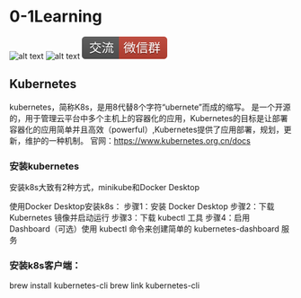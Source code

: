 # 0-1Learning

![alt text](../static/common/svg/luoxiaosheng.svg "公众号")
![alt text](../static/common/svg/luoxiaosheng_learning.svg "学习")
![alt text](../static/common/svg/luoxiaosheng_wechat.svg "微信")


## Kubernetes 
kubernetes，简称K8s，是用8代替8个字符“ubernete”而成的缩写。
是一个开源的，用于管理云平台中多个主机上的容器化的应用，Kubernetes的目标是让部署容器化的应用简单并且高效（powerful）,Kubernetes提供了应用部署，规划，更新，维护的一种机制。 
官网：https://www.kubernetes.org.cn/docs


### 安装kubernetes
安装k8s大致有2种方式，minikube和Docker Desktop

使用Docker Desktop安装k8s：
步骤1：安装 Docker Desktop
步骤2：下载 Kubernetes 镜像并启动运行
步骤3：下载 kubectl 工具
步骤4：启用 Dashboard（可选）使用 kubectl 命令来创建简单的 kubernetes-dashboard 服务

### 安装k8s客户端：
brew install kubernetes-cli
brew link kubernetes-cli

